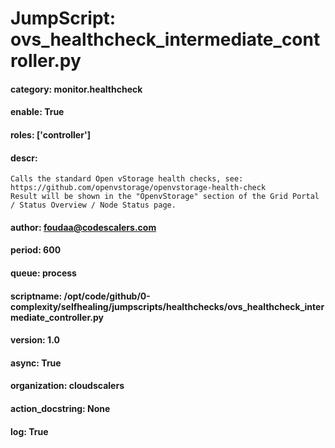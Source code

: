 
# JumpScript: ovs_healthcheck_intermediate_controller.py
        
#### category: monitor.healthcheck
#### enable: True
#### roles: ['controller']
#### descr: 
```
Calls the standard Open vStorage health checks, see: https://github.com/openvstorage/openvstorage-health-check
Result will be shown in the "OpenvStorage" section of the Grid Portal / Status Overview / Node Status page.

```
#### author: foudaa@codescalers.com
#### period: 600
#### queue: process
#### scriptname: /opt/code/github/0-complexity/selfhealing/jumpscripts/healthchecks/ovs_healthcheck_intermediate_controller.py
#### version: 1.0
#### async: True
#### organization: cloudscalers
#### action_docstring: None
#### log: True